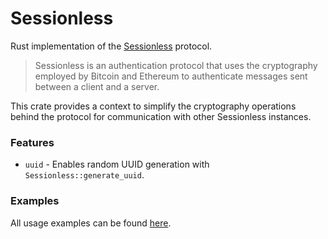 # Sessionless

Rust implementation of the [Sessionless](https://github.com/planet-nine-app/sessionless) protocol.

> Sessionless is an authentication protocol that uses the cryptography employed by Bitcoin and Ethereum to authenticate messages sent between a client and a server.

This crate provides a context to simplify the cryptography operations behind the protocol for communication with other Sessionless instances.

### Features
- `uuid` - Enables random UUID generation with `Sessionless::generate_uuid`.

### Examples
All usage examples can be found [here](https://github.com/planet-nine-app/sessionless/tree/main/src/rust/examples).
